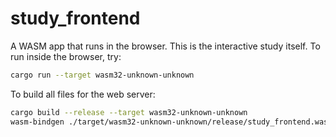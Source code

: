 # study_frontend

A WASM app that runs in the browser. This is the interactive study itself. To run inside the browser, try:

```sh
cargo run --target wasm32-unknown-unknown
```

To build all files for the web server:

```sh
cargo build --release --target wasm32-unknown-unknown
wasm-bindgen ./target/wasm32-unknown-unknown/release/study_frontend.wasm --target web --out-dir ../docs --no-typescript
```
